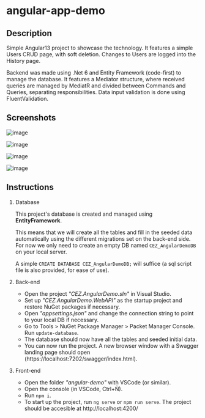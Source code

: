 # angular-app-demo

## Description

Simple Angular13 project to showcase the technology. It features a simple Users CRUD page, with soft deletion. Changes to Users are logged into the History page.

Backend was made using .Net 6 and Entity Framework (code-first) to manage the database. It features a Mediator structure, where received queries are managed by MediatR and divided between Commands and Queries, separating responsibilities. Data input validation is done using FluentValidation.

## Screenshots

![image](/assets/73889711/52e6ae09-ecc0-4738-bb50-ea00282c218d)

![image](/assets/73889711/11ec56fb-adf3-4935-a232-a785c4d0ebe4)

![image](https://github.com/Cezeta-hub/angular-app-demo/assets/73889711/9442242a-2bea-4f5c-8072-eb15c6d18bfd)

![image](https://github.com/Cezeta-hub/angular-app-demo/assets/73889711/6306afc3-5912-44e3-8074-86b1665ba1de)

## Instructions

 1. Database
    
    This project's database is created and managed using **EntityFramework**.
    
    This means that we will create all the tables and fill in the seeded data automatically using the different migrations set on the back-end side. For now we only need to create an empty DB named `CEZ_AngularDemoDB` on your local server.
    
    A simple `CREATE DATABASE CEZ_AngularDemoDB;` will suffice (a sql script file is also provided, for ease of use).
 3. Back-end
     - Open the project _"CEZ.AngularDemo.sln"_ in Visual Studio.
     - Set up _"CEZ.AngularDemo.WebAPI"_ as the startup project and restore NuGet packages if necessary.
     - Open _"appsettings.json"_ and change the connection string to point to your local DB if necessary.
     - Go to Tools > NuGet Package Manager > Packet Manager Console. Run `update-database`.
     - The database should now have all the tables and seeded initial data.
     - You can now run the project. A new browser window with a Swagger landing page should open (https://localhost:7202/swagger/index.html).
 4. Front-end
     - Open the folder _"angular-demo"_ with VSCode (or similar).
     - Open the console (in VSCode, Ctrl+Ñ).
     - Run `npm i`.
     - To start up the project, run `ng serve` or `npm run serve`. The project should be accesible at http://localhost:4200/
